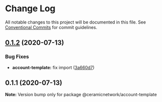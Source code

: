 # Change Log

All notable changes to this project will be documented in this file.
See [Conventional Commits](https://conventionalcommits.org) for commit guidelines.

## [0.1.2](https://github.com/ceramicnetwork/js-ceramic/compare/@ceramicnetwork/account-template@0.1.1...@ceramicnetwork/account-template@0.1.2) (2020-07-13)


### Bug Fixes

* **account-template:** fix import ([3a660d7](https://github.com/ceramicnetwork/js-ceramic/commit/3a660d72f654d7614f207587b5086888c9da6273))





## 0.1.1 (2020-07-13)

**Note:** Version bump only for package @ceramicnetwork/account-template
